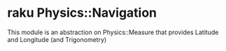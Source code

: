 # raku Physics::Navigation

This module is an abstraction on Physics::Measure that provides Latitude and Longitude (and Trigonometry)
